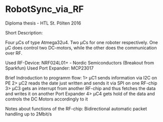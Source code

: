 # RobotSync_via_RF

Diploma thesis - HTL St. Pölten 2016

Short Description:

Four µCs of type Atmega32u4. Two µCs for one roboter respectively. One µC does control two DC-motors, while the other does the communication over RF.

Used RF-Device: NRF024L01+ - Nordic Semiconductors (Breakout from Sparkfun)
Used Port Expander: MCP23017

Brief Indroduction to programm flow:
1> µC1 sends information via I2C on PE
2> µC2 reads the date just written and sends it via SPI on one RF-chip
3> µC3 gets an interrupt from another RF-chip and thus fetches the data and writes it on another Port Expander
4> µC4 gets hold of the data and controls the DC Motors accordingly to it

Notes about functions of the RF-chip:
Bidirectional automatic packet handling up to 2Mbit/s



